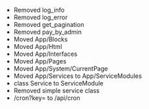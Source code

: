 * Removed log_info
* Removed log_error
* Removed get_pagination
* Removed pay_by_admin
* Moved App/Blocks
* Moved App/Html
* Moved App/Interfaces
* Moved App/Pages
* Moved App/System/CurrentPage
* Moved App/Services to App/ServiceModules
* class Service to ServiceModule
* Removed simple service class
* /cron?key= to /api/cron
